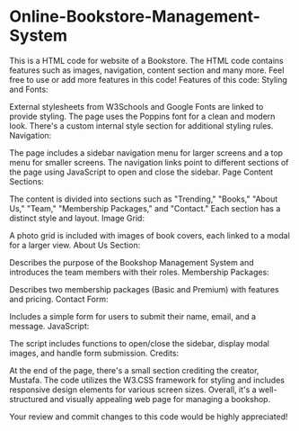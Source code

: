 # Online-Bookstore-Management-System
This is a HTML code for website of a Bookstore. The HTML code contains features such as images, navigation, content section and many more. Feel free to use or add more features in this code!
Features of this code:
Styling and Fonts:

External stylesheets from W3Schools and Google Fonts are linked to provide styling.
The page uses the Poppins font for a clean and modern look.
There's a custom internal style section for additional styling rules.
Navigation:

The page includes a sidebar navigation menu for larger screens and a top menu for smaller screens.
The navigation links point to different sections of the page using JavaScript to open and close the sidebar.
Page Content Sections:

The content is divided into sections such as "Trending," "Books," "About Us," "Team," "Membership Packages," and "Contact."
Each section has a distinct style and layout.
Image Grid:

A photo grid is included with images of book covers, each linked to a modal for a larger view.
About Us Section:

Describes the purpose of the Bookshop Management System and introduces the team members with their roles.
Membership Packages:

Describes two membership packages (Basic and Premium) with features and pricing.
Contact Form:

Includes a simple form for users to submit their name, email, and a message.
JavaScript:

The script includes functions to open/close the sidebar, display modal images, and handle form submission.
Credits:

At the end of the page, there's a small section crediting the creator, Mustafa.
The code utilizes the W3.CSS framework for styling and includes responsive design elements for various screen sizes. Overall, it's a well-structured and visually appealing web page for managing a bookshop.

Your review and commit changes to this code would be highly appreciated!
